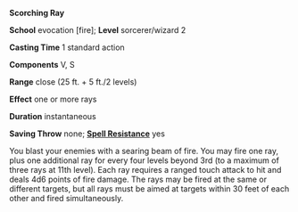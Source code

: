  **Scorching Ray**

**School** evocation [fire]; **Level** sorcerer/wizard 2

**Casting Time** 1 standard action

**Components** V, S

**Range** close (25 ft. + 5 ft./2 levels)

**Effect** one or more rays

**Duration** instantaneous

**Saving Throw** none; **[Spell Resistance](../glossary.md#_spell-resistance)** yes

You blast your enemies with a searing beam of fire. You may fire one ray, plus one additional ray for every four levels beyond 3rd (to a maximum of three rays at 11th level). Each ray requires a ranged touch attack to hit and deals 4d6 points of fire damage. The rays may be fired at the same or different targets, but all rays must be aimed at targets within 30 feet of each other and fired simultaneously.


